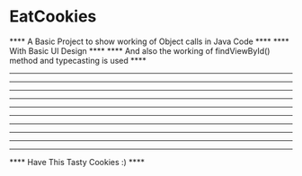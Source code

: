 # EatCookies

**** A Basic Project to show working of Object calls in Java Code ****
**** With Basic UI Design ****
**** And also the working of findViewById() method and typecasting is used ****
****
****
****
****
****
****
****
****
****
****
**** Have This Tasty Cookies :) ****
